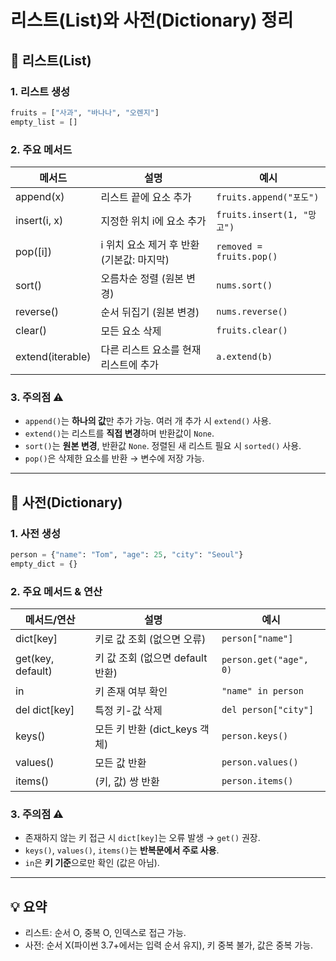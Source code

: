 # 리스트(List)와 사전(Dictionary) 정리

## 📌 리스트(List)

### 1. 리스트 생성
```python
fruits = ["사과", "바나나", "오렌지"]
empty_list = []
```

### 2. 주요 메서드
| 메서드 | 설명 | 예시 |
|--------|------|------|
| append(x) | 리스트 끝에 요소 추가 | `fruits.append("포도")` |
| insert(i, x) | 지정한 위치 i에 요소 추가 | `fruits.insert(1, "망고")` |
| pop([i]) | i 위치 요소 제거 후 반환 (기본값: 마지막) | `removed = fruits.pop()` |
| sort() | 오름차순 정렬 (원본 변경) | `nums.sort()` |
| reverse() | 순서 뒤집기 (원본 변경) | `nums.reverse()` |
| clear() | 모든 요소 삭제 | `fruits.clear()` |
| extend(iterable) | 다른 리스트 요소를 현재 리스트에 추가 | `a.extend(b)` |

### 3. 주의점 ⚠️
- `append()`는 **하나의 값**만 추가 가능. 여러 개 추가 시 `extend()` 사용.
- `extend()`는 리스트를 **직접 변경**하며 반환값이 `None`.
- `sort()`는 **원본 변경**, 반환값 `None`. 정렬된 새 리스트 필요 시 `sorted()` 사용.
- `pop()`은 삭제한 요소를 반환 → 변수에 저장 가능.

---

## 📌 사전(Dictionary)

### 1. 사전 생성
```python
person = {"name": "Tom", "age": 25, "city": "Seoul"}
empty_dict = {}
```

### 2. 주요 메서드 & 연산
| 메서드/연산 | 설명 | 예시 |
|-------------|------|------|
| dict[key] | 키로 값 조회 (없으면 오류) | `person["name"]` |
| get(key, default) | 키 값 조회 (없으면 default 반환) | `person.get("age", 0)` |
| in | 키 존재 여부 확인 | `"name" in person` |
| del dict[key] | 특정 키-값 삭제 | `del person["city"]` |
| keys() | 모든 키 반환 (dict_keys 객체) | `person.keys()` |
| values() | 모든 값 반환 | `person.values()` |
| items() | (키, 값) 쌍 반환 | `person.items()` |

### 3. 주의점 ⚠️
- 존재하지 않는 키 접근 시 `dict[key]`는 오류 발생 → `get()` 권장.
- `keys()`, `values()`, `items()`는 **반복문에서 주로 사용**.
- `in`은 **키 기준**으로만 확인 (값은 아님).

---

## 💡 요약
- 리스트: 순서 O, 중복 O, 인덱스로 접근 가능.
- 사전: 순서 X(파이썬 3.7+에서는 입력 순서 유지), 키 중복 불가, 값은 중복 가능.
